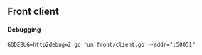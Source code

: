 ## Front client

#### Debugging
```
GODEBUG=http2debug=2 go run front/client.go --addr=":50051"
```

